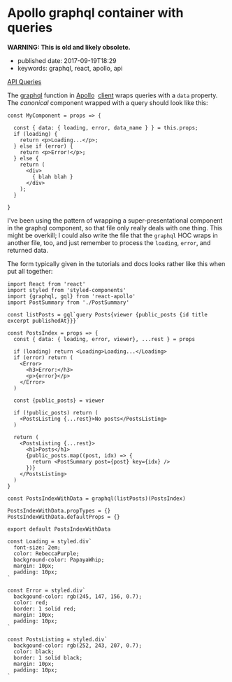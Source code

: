 Apollo graphql container with queries
=====================================

**WARNING: This is old and likely obsolete.**

-   published date: 2017-09-19T18:29
-   keywords: graphql, react, apollo, api

[API Queries](http://dev.apollodata.com/react/api-queries.html#graphql-query-data)

The [graphql](http://dev.apollodata.com/react/api-graphql.html) function in [Apollo](http://dev.apollodata.com/)  [client](http://dev.apollodata.com/react/) wraps queries with a `data` property. The *canonical* component wrapped with a query should look like this:

``` {.javascript}
const MyComponent = props => {

  const { data: { loading, error, data_name } } = this.props;
  if (loading) {
    return <p>Loading...</p>;
  } else if (error) {
    return <p>Error!</p>;
  } else {
    return (
      <div>
        { blah blah }
      </div>
    );
  }

}
```

I\'ve been using the pattern of wrapping a super-presentational component in the graphql component, so that file only really deals with one thing. This might be overkill; I could also write the file that the `graphql` HOC wraps in another file, too, and just remember to process the `loading`, `error`, and returned data.

The form typically given in the tutorials and docs looks rather like this when put all together:

``` {.web}
import React from 'react'
import styled from 'styled-components'
import {graphql, gql} from 'react-apollo'
import PostSummary from './PostSummary'

const listPosts = gql`query Posts{viewer {public_posts {id title excerpt publishedAt}}}`

const PostsIndex = props => {
  const { data: { loading, error, viewer}, ...rest } = props

  if (loading) return <Loading>Loading...</Loading>
  if (error) return (
    <Error>
      <h3>Error:</h3>
      <p>{error}</p>
    </Error>
  )

  const {public_posts} = viewer

  if (!public_posts) return (
    <PostsListing {...rest}>No posts</PostsListing>
  )

  return (
    <PostsListing {...rest}>
      <h1>Posts</h1>
      {public_posts.map((post, idx) => {
        return <PostSummary post={post} key={idx} />
      })}
    </PostsListing>
  )
}

const PostsIndexWithData = graphql(listPosts)(PostsIndex)

PostsIndexWithData.propTypes = {}
PostsIndexWithData.defaultProps = {}

export default PostsIndexWithData

const Loading = styled.div`
  font-size: 2em;
  color: RebeccaPurple;
  background-color: PapayaWhip;
  margin: 10px;
  padding: 10px;
`

const Error = styled.div`
  backgound-color: rgb(245, 147, 156, 0.7);
  color: red;
  border: 1 solid red;
  margin: 10px;
  padding: 10px;
`

const PostsListing = styled.div`
  backgound-color: rgb(252, 243, 207, 0.7);
  color: black;
  border: 1 solid black;
  margin: 10px;
  padding: 10px;
`
```
